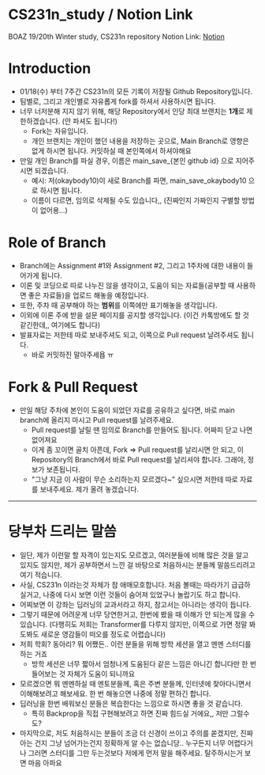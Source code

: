 # CS231n_study / Notion Link
BOAZ 19/20th Winter study, CS231n repository
Notion Link: [Notion](https://url.kr/4bin67)

# Introduction
* 01/18(수) 부터 7주간 CS231n의 모든 기록이 저장될 Github Repository입니다.
* 팀별로, 그리고 개인별로 자유롭게 fork를 하셔서 사용하시면 됩니다.
* 너무 너저분해 지지 않기 위해, 해당 Repository에서 인당 최대 브랜치는 **1개**로 제한하겠습니다. (안 파셔도 됩니다!)
    * Fork는 자유입니다.
    * 개인 브랜치는 개인이 했던 내용을 저장하는 곳으로, Main Branch로 영향은 없게 하시면 됩니다. 커밋하실 때 본인쪽에서 하셔야해요
* 만일 개인 Branch를 파실 경우, 이름은 main_save_{본인 github id} 으로 지어주시면 되겠습니다.
    * 예시: 저(okaybody10)이 새로 Branch를 파면, main_save_okaybody10 으로 하시면 됩니다.
    * 이름이 다르면, 임의로 삭제될 수도 있습니다,, (진짜인지 가짜인지 구별할 방법이 없어용...)

# Role of Branch
* Branch에는 Assignment #1와 Assignment #2, 그리고 1주차에 대한 내용이 들어가게 됩니다.
* 이론 및 코딩으로 따로 나누진 않을 생각이고, 도움이 되는 자료들(공부할 때 사용하면 좋은 자료들)을 업로드 해놓을 예정입니다.
* 또한, 주차 때 공부해야 하는 **범위**를 이쪽에만 표기해놓을 생각입니다.
* 이외에 이론 주에 받을 설문 페이지를 공지할 생각입니다. (이건 카톡방에도 할 것 같긴한데,, 여기에도 합니다)
* 발표자료는 저한테 따로 보내주셔도 되고, 이쪽으로 Pull request 날려주셔도 됩니다.
    * 바로 커밋하진 말아주세욥 ㅠ

# Fork & Pull Request
* 만일 해당 주차에 본인이 도움이 되었던 자료를 공유하고 싶다면, 바로 main branch에 올리지 마시고 Pull request를 날려주세요.
    * Pull request를 날릴 땐 임의로 Branch를 만들어도 됩니다. 어짜피 닫고 나면 없어져요
    * 이게 좀 꼬이면 골치 아픈데, Fork => Pull request를 날리시면 안 되고, 이 Repository의 Branch에서 바로 Pull request를 날리셔야 합니다. 그래야, 정보가 보존됩니다.
    * "그냥 지금 이 사람이 무슨 소리하는지 모르겠다~" 싶으시면 저한테 따로 자료를 보내주세요. 제가 올려 놓겠습니다.

---
# 당부차 드리는 말씀
* 일단, 제가 이런말 할 자격이 있는지도 모르겠고, 여러분들에 비해 많은 것을 알고 있지도 않지만, 제가 공부하면서 느낀 걸 바탕으로 처음하시는 분들께 말씀드리려고 여기 적습니다.
* 사실, CS231n 이라는것 자체가 참 애매모호합니다. 처음 볼때는 따라가기 급급하실거고, 나중에 다시 보면 이런 것들이 숨어져 있었구나 놀랍기도 하고 합니다.
* 어찌보면 이 강좌는 딥러닝의 교과서라고 하지, 참고서는 아니라는 생각이 듭니다.
* 그렇기 때문에 어려운게 너무 당연한거고, 한번에 봤을 때 이해가 안 되는게 많을 수 있습니다. (다행히도 저희는 Transformer를 다루지 않지만, 이쪽으로 가면 정말 봐도봐도 새로운 영감들이 떠오를 정도로 어렵습니다)
* 저희 학회? 동아리? 뭐 어쨌든.. 이런 분들을 위해 방학 세션을 열고 멘멘 스터디를 하는 거죠
    * 방학 세션은 너무 짧아서 엄청나게 도움된다 같은 느낌은 아니긴 합니다만 한 번 들어보는 것 자체가 도움이 되니까요
* 모르겠으면 뭐 멘멘하실 때 멘토분들께, 혹은 주변 분들께, 인터넷에 찾아다니면서 이해해보려고 해보세요. 한 번 해놓으면 나중에 정말 편하긴 합니다.
* 딥러닝을 한번 배워보신 분들은 복습한다는 느낌으로 하시면 좋을 것 같습니다.
    * 특히 Backprop을 직접 구현해보려고 하면 진짜 힘드실 거에요,, 저만 그럴수도?
* 마지막으로, 저도 처음하시는 분들이 조금 더 신경이 쓰이고 주의를 쏟겠지만, 진짜 아는 건지 그냥 넘어가는건지 정확하게 알 수는 없습니당.. 누구든지 너무 어렵다거나 그러면 스터디를 그만 두는것보다 저에게 먼저 말을 해주세요. 탈주하시는거 보면 마음 아파요

